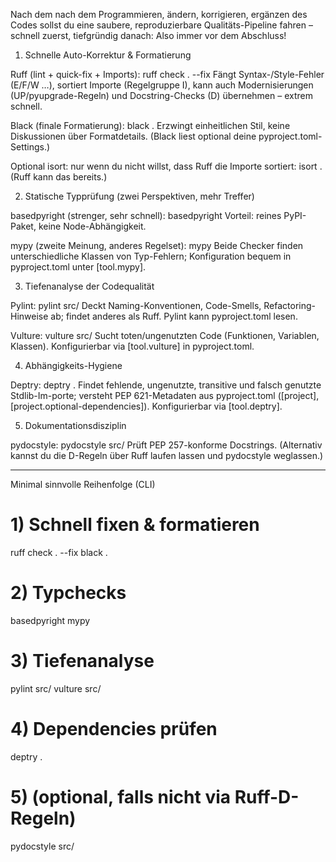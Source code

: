 Nach dem nach dem Programmieren, ändern, korrigieren, ergänzen des Codes sollst du eine saubere, reproduzierbare Qualitäts-Pipeline fahren – schnell zuerst, tiefgründig danach:
Also immer vor dem Abschluss!
1. Schnelle Auto-Korrektur & Formatierung

Ruff (lint + quick-fix + Imports):
ruff check . --fix
Fängt Syntax-/Style-Fehler (E/F/W …), sortiert Importe (Regelgruppe I), kann auch Modernisierungen (UP/pyupgrade-Regeln) und Docstring-Checks (D) übernehmen – extrem schnell. 

Black (finale Formatierung):
black .
Erzwingt einheitlichen Stil, keine Diskussionen über Formatdetails. (Black liest optional deine pyproject.toml-Settings.) 

Optional isort: nur wenn du nicht willst, dass Ruff die Importe sortiert: isort . (Ruff kann das bereits.) 



2. Statische Typprüfung (zwei Perspektiven, mehr Treffer)

basedpyright (strenger, sehr schnell): basedpyright
Vorteil: reines PyPI-Paket, keine Node-Abhängigkeit. 

mypy (zweite Meinung, anderes Regelset): mypy
Beide Checker finden unterschiedliche Klassen von Typ-Fehlern; Konfiguration bequem in pyproject.toml unter [tool.mypy]. 



3. Tiefenanalyse der Codequalität

Pylint: pylint src/
Deckt Naming-Konventionen, Code-Smells, Refactoring-Hinweise ab; findet anderes als Ruff. Pylint kann pyproject.toml lesen. 

Vulture: vulture src/
Sucht toten/ungenutzten Code (Funktionen, Variablen, Klassen). Konfigurierbar via [tool.vulture] in pyproject.toml. 



4. Abhängigkeits-Hygiene

Deptry: deptry .
Findet fehlende, ungenutzte, transitive und falsch genutzte Stdlib-Im-porte; versteht PEP 621-Metadaten aus pyproject.toml ([project], [project.optional-dependencies]). Konfigurierbar via [tool.deptry]. 



5. Dokumentationsdisziplin

pydocstyle: pydocstyle src/
Prüft PEP 257-konforme Docstrings. (Alternativ kannst du die D-Regeln über Ruff laufen lassen und pydocstyle weglassen.) 





---

Minimal sinnvolle Reihenfolge (CLI)

# 1) Schnell fixen & formatieren
ruff check . --fix
black .

# 2) Typchecks
basedpyright
mypy

# 3) Tiefenanalyse
pylint src/
vulture src/

# 4) Dependencies prüfen
deptry .

# 5) (optional, falls nicht via Ruff-D-Regeln)
pydocstyle src/
